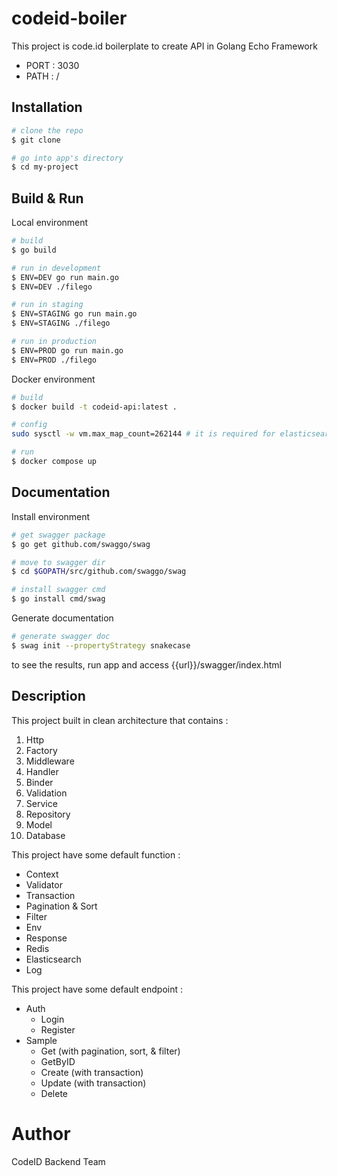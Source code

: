 # codeid-boiler
This project is code.id boilerplate to create API in Golang Echo Framework
- PORT : 3030
- PATH : /

## Installation

``` bash
# clone the repo
$ git clone 

# go into app's directory
$ cd my-project
```

## Build & Run

Local environment
``` bash
# build 
$ go build

# run in development 
$ ENV=DEV go run main.go
$ ENV=DEV ./filego

# run in staging 
$ ENV=STAGING go run main.go
$ ENV=STAGING ./filego

# run in production 
$ ENV=PROD go run main.go
$ ENV=PROD ./filego
```

Docker environment
``` bash
# build 
$ docker build -t codeid-api:latest .

# config
sudo sysctl -w vm.max_map_count=262144 # it is required for elasticsearch config

# run
$ docker compose up
```

## Documentation

Install environment
``` bash
# get swagger package 
$ go get github.com/swaggo/swag

# move to swagger dir
$ cd $GOPATH/src/github.com/swaggo/swag

# install swagger cmd 
$ go install cmd/swag
```

Generate documentation
``` bash
# generate swagger doc
$ swag init --propertyStrategy snakecase
```
to see the results, run app and access {{url}}/swagger/index.html

## Description 
This project built in clean architecture that contains :
1. Http
2. Factory
3. Middleware 
4. Handler
5. Binder
6. Validation
7. Service
8. Repository
9. Model
10. Database

This project have some default function :
- Context
- Validator
- Transaction
- Pagination & Sort
- Filter
- Env
- Response
- Redis
- Elasticsearch
- Log

This project have some default endpoint :
- Auth 
  - Login
  - Register
- Sample
  - Get (with pagination, sort, & filter)
  - GetByID
  - Create (with transaction)
  - Update (with transaction)
  - Delete

# Author
CodeID Backend Team